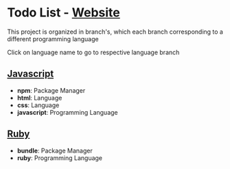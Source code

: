 # Todo List - [Website](https://todo-list-72j.pages.dev/)
This project is organized in branch's, which each branch corresponding to a different programming language

Click on language name to go to respective language branch

## [Javascript](https://github.com/LukBlan/todo-list/tree/html-css-js)
- **npm**: Package Manager
- **html**: Language
- **css**: Language
- **javascript**: Programming Language
## [Ruby](https://github.com/LukBlan/todo-list/tree/ruby)
- **bundle**: Package Manager
- **ruby**: Programming Language